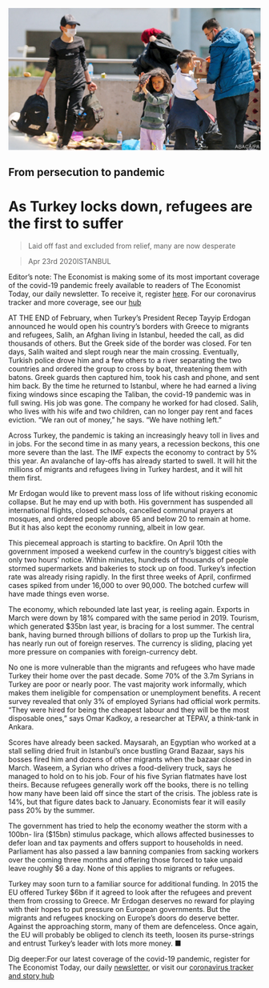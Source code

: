![](./images/20200425_EUP003_0.jpg)

## From persecution to pandemic

# As Turkey locks down, refugees are the first to suffer

> Laid off fast and excluded from relief, many are now desperate

> Apr 23rd 2020ISTANBUL

Editor’s note: The Economist is making some of its most important coverage of the covid-19 pandemic freely available to readers of The Economist Today, our daily newsletter. To receive it, register [here](https://www.economist.com//newslettersignup). For our coronavirus tracker and more coverage, see our [hub](https://www.economist.com//coronavirus)

AT THE END of February, when Turkey’s President Recep Tayyip Erdogan announced he would open his country’s borders with Greece to migrants and refugees, Salih, an Afghan living in Istanbul, heeded the call, as did thousands of others. But the Greek side of the border was closed. For ten days, Salih waited and slept rough near the main crossing. Eventually, Turkish police drove him and a few others to a river separating the two countries and ordered the group to cross by boat, threatening them with batons. Greek guards then captured him, took his cash and phone, and sent him back. By the time he returned to Istanbul, where he had earned a living fixing windows since escaping the Taliban, the covid-19 pandemic was in full swing. His job was gone. The company he worked for had closed. Salih, who lives with his wife and two children, can no longer pay rent and faces eviction. “We ran out of money,” he says. “We have nothing left.”

Across Turkey, the pandemic is taking an increasingly heavy toll in lives and in jobs. For the second time in as many years, a recession beckons, this one more severe than the last. The IMF expects the economy to contract by 5% this year. An avalanche of lay-offs has already started to swell. It will hit the millions of migrants and refugees living in Turkey hardest, and it will hit them first.

Mr Erdogan would like to prevent mass loss of life without risking economic collapse. But he may end up with both. His government has suspended all international flights, closed schools, cancelled communal prayers at mosques, and ordered people above 65 and below 20 to remain at home. But it has also kept the economy running, albeit in low gear.

This piecemeal approach is starting to backfire. On April 10th the government imposed a weekend curfew in the country’s biggest cities with only two hours’ notice. Within minutes, hundreds of thousands of people stormed supermarkets and bakeries to stock up on food. Turkey’s infection rate was already rising rapidly. In the first three weeks of April, confirmed cases spiked from under 16,000 to over 90,000. The botched curfew will have made things even worse.

The economy, which rebounded late last year, is reeling again. Exports in March were down by 18% compared with the same period in 2019. Tourism, which generated $35bn last year, is bracing for a lost summer. The central bank, having burned through billions of dollars to prop up the Turkish lira, has nearly run out of foreign reserves. The currency is sliding, placing yet more pressure on companies with foreign-currency debt.

No one is more vulnerable than the migrants and refugees who have made Turkey their home over the past decade. Some 70% of the 3.7m Syrians in Turkey are poor or nearly poor. The vast majority work informally, which makes them ineligible for compensation or unemployment benefits. A recent survey revealed that only 3% of employed Syrians had official work permits. “They were hired for being the cheapest labour and they will be the most disposable ones,” says Omar Kadkoy, a researcher at TEPAV, a think-tank in Ankara.

Scores have already been sacked. Maysarah, an Egyptian who worked at a stall selling dried fruit in Istanbul’s once bustling Grand Bazaar, says his bosses fired him and dozens of other migrants when the bazaar closed in March. Waseem, a Syrian who drives a food-delivery truck, says he managed to hold on to his job. Four of his five Syrian flatmates have lost theirs. Because refugees generally work off the books, there is no telling how many have been laid off since the start of the crisis. The jobless rate is 14%, but that figure dates back to January. Economists fear it will easily pass 20% by the summer.

The government has tried to help the economy weather the storm with a 100bn- lira ($15bn) stimulus package, which allows affected businesses to defer loan and tax payments and offers support to households in need. Parliament has also passed a law banning companies from sacking workers over the coming three months and offering those forced to take unpaid leave roughly $6 a day. None of this applies to migrants or refugees.

Turkey may soon turn to a familiar source for additional funding. In 2015 the EU offered Turkey $6bn if it agreed to look after the refugees and prevent them from crossing to Greece. Mr Erdogan deserves no reward for playing with their hopes to put pressure on European governments. But the migrants and refugees knocking on Europe’s doors do deserve better. Against the approaching storm, many of them are defenceless. Once again, the EU will probably be obliged to clench its teeth, loosen its purse-strings and entrust Turkey’s leader with lots more money. ■

Dig deeper:For our latest coverage of the covid-19 pandemic, register for The Economist Today, our daily [newsletter](https://www.economist.com//newslettersignup), or visit our [coronavirus tracker and story hub](https://www.economist.com//coronavirus)